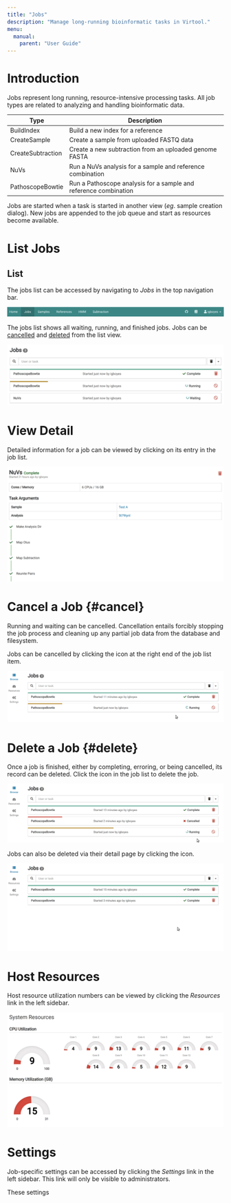 ```yaml
---
title: "Jobs"
description: "Manage long-running bioinformatic tasks in Virtool."
menu:
  manual:
    parent: "User Guide"
---
```


# Introduction

Jobs represent long running, resource-intensive processing tasks. All job types are related to analyzing and handling bioinformatic data.

| Type              | Description                                                      |
| ----------------- | ---------------------------------------------------------------- |
| BuildIndex        | Build a new index for a reference                                |
| CreateSample      | Create a sample from uploaded FASTQ data                         |
| CreateSubtraction | Create a new subtraction from an uploaded genome FASTA           |
| NuVs              | Run a NuVs analysis for a sample and reference combination       |
| PathoscopeBowtie  | Run a Pathoscope analysis for a sample and reference combination |

Jobs are started when a task is started in another view (_eg_. sample creation dialog). New jobs are appended to the job queue and start as resources become available.

# List Jobs

## List

The jobs list can be accessed by navigating to _Jobs_ in the top navigation bar.

![Jobs Navigation](nav.png)

The jobs list shows all waiting, running, and finished jobs. Jobs can be [cancelled](/docs/manual/ref_jobs#cancel) and [deleted](/docs/manual/ref_jobs#delete) from the list view.

![Jobs Navigation](list.png)

# View Detail

Detailed information for a job can be viewed by clicking on its entry in the job list.

![Jobs Navigation](detail.png)

# Cancel a Job {#cancel}

Running and waiting can be cancelled. Cancellation entails forcibly stopping the job process and cleaning up any partial job data from the database and filesystem.

Jobs can be cancelled by clicking the <i class="fa fa-ban"></i> icon at the right end of the job list item.

![Cancel Job from List](cancel.gif)

# Delete a Job {#delete}

Once a job is finished, either by completing, erroring, or being cancelled, its record can be deleted. Click the <i class="fa fa-trash"></i> icon in the job list to delete the job.

![Delete Job from List](delete.gif)

Jobs can also be deleted via their detail page by clicking the <i class="fa fa-trash"></i> icon.

![Delete Job from Detail Page](delete_detail.gif)

# Host Resources

Host resource utilization numbers can be viewed by clicking the _Resources_ link in the left sidebar.

![Host Resource Settings](resources.png)

# Settings

Job-specific settings can be accessed by clicking the _Settings_ link in the left sidebar. This link will only be visible to administrators.

These settings
